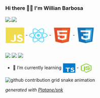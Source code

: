 ### Hi there 👋🏾 I'm Willian Barbosa

<div>
  <a href="https://github.com/WillBarbo">
    <img height=200 align="center" src="https://github-readme-stats.vercel.app/api?username=WillBarbo&rank_icon=github&card_width=300show_icons=true&theme=radical" />
  </a>
  <a href="https://github.com/WillBarbo">
    <img height=200 align="center" src="https://github-readme-stats.vercel.app/api/top-langs?username=WillBarbo&layout=compact&langs_count=8&card_width=250&theme=radical" />
  </a>
</div>

<div style="display: inline_block"><br>
  <img align="center" alt="JavaScript" height="50" width="60" src="https://raw.githubusercontent.com/devicons/devicon/master/icons/javascript/javascript-plain.svg">
  <a>-</a>
  <img align="center" alt="React" height="50" width="60" src="https://raw.githubusercontent.com/devicons/devicon/master/icons/react/react-original.svg">
  <a>-</a>
  <img align="center" alt="HTML" height="50" width="60" src="https://raw.githubusercontent.com/devicons/devicon/master/icons/html5/html5-original.svg">
  <a>-</a>
  <img align="center" alt="CSS" height="50" width="60" src="https://raw.githubusercontent.com/devicons/devicon/master/icons/css3/css3-original.svg">
</div>

  ##
 
<div> 
  <a href="https://instagram.com/willbsilva_" target="_blank"><img src="https://img.shields.io/badge/-Instagram-%23E4405F?style=for-the-badge&logo=instagram&logoColor=white" target="_blank"></a> 
  <a href = "mailto:willianbsilva96@gmail.com"><img src="https://img.shields.io/badge/-Gmail-%23333?style=for-the-badge&logo=gmail&logoColor=white" target="_blank"></a>
  <a href="https://www.linkedin.com/in/willian-barbosa-82263b134" target="_blank"><img src="https://img.shields.io/badge/-LinkedIn-%230077B5?style=for-the-badge&logo=linkedin&logoColor=white" target="_blank"></a> 
  
</div>

  - 🌱 I’m currently learning <img align="center" alt="TypeScript" height="30" width="40" src="https://raw.githubusercontent.com/devicons/devicon/master/icons/typescript/typescript-plain.svg">
    <a>-</a>
    <img align="center" alt="TypeScript" height="30" width="40" src="https://raw.githubusercontent.com/devicons/devicon/master/icons/nodejs/nodejs-original.svg">

<picture>
  <source media="(prefers-color-scheme: dark)" srcset="https://raw.githubusercontent.com/WillBarbo/WillBarbo/output/github-contribution-grid-snake-dark.svg">
  <source media="(prefers-color-scheme: light)" srcset="https://raw.githubusercontent.com/WillBarbo/WillBarbo/output/github-contribution-grid-snake.svg">
  <img alt="github contribution grid snake animation" src="https://raw.githubusercontent.com/WillBarbo/WillBarbo/output/github-contribution-grid-snake.svg">
</picture>

_generated with [Platane/snk](https://github.com/Platane/snk)_
